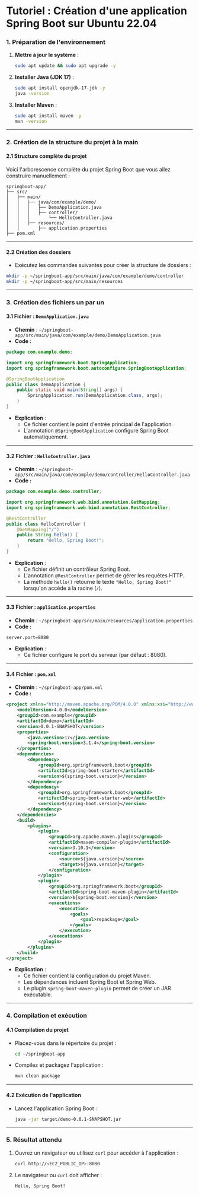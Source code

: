 # Tutoriel : Création d'une application Spring Boot sur Ubuntu 22.04

### **1. Préparation de l'environnement**

1. **Mettre à jour le système** :
   ```bash
   sudo apt update && sudo apt upgrade -y
   ```

2. **Installer Java (JDK 17)** :
   ```bash
   sudo apt install openjdk-17-jdk -y
   java -version
   ```

3. **Installer Maven** :
   ```bash
   sudo apt install maven -y
   mvn -version
   ```

---

### **2. Création de la structure du projet à la main**

#### **2.1 Structure complète du projet**
Voici l'arborescence complète du projet Spring Boot que vous allez construire manuellement :

```
springboot-app/
├── src/
│   ├── main/
│   │   ├── java/com/example/demo/
│   │   │   ├── DemoApplication.java
│   │   │   ├── controller/
│   │   │       └── HelloController.java
│   │   ├── resources/
│   │       ├── application.properties
├── pom.xml
```

---

#### **2.2 Création des dossiers**
- Exécutez les commandes suivantes pour créer la structure de dossiers :

```bash
mkdir -p ~/springboot-app/src/main/java/com/example/demo/controller
mkdir -p ~/springboot-app/src/main/resources
```

---

### **3. Création des fichiers un par un**

#### **3.1 Fichier : `DemoApplication.java`**
- **Chemin** : `~/springboot-app/src/main/java/com/example/demo/DemoApplication.java`
- **Code :**

```java
package com.example.demo;

import org.springframework.boot.SpringApplication;
import org.springframework.boot.autoconfigure.SpringBootApplication;

@SpringBootApplication
public class DemoApplication {
    public static void main(String[] args) {
        SpringApplication.run(DemoApplication.class, args);
    }
}
```

- **Explication** :
  - Ce fichier contient le point d'entrée principal de l'application.
  - L'annotation `@SpringBootApplication` configure Spring Boot automatiquement.

---

#### **3.2 Fichier : `HelloController.java`**
- **Chemin** : `~/springboot-app/src/main/java/com/example/demo/controller/HelloController.java`
- **Code :**

```java
package com.example.demo.controller;

import org.springframework.web.bind.annotation.GetMapping;
import org.springframework.web.bind.annotation.RestController;

@RestController
public class HelloController {
    @GetMapping("/")
    public String hello() {
        return "Hello, Spring Boot!";
    }
}
```

- **Explication** :
  - Ce fichier définit un contrôleur Spring Boot.
  - L'annotation `@RestController` permet de gérer les requêtes HTTP.
  - La méthode `hello()` retourne le texte `"Hello, Spring Boot!"` lorsqu'on accède à la racine (`/`).

---

#### **3.3 Fichier : `application.properties`**
- **Chemin** : `~/springboot-app/src/main/resources/application.properties`
- **Code :**

```properties
server.port=8080
```

- **Explication** :
  - Ce fichier configure le port du serveur (par défaut : 8080).

---

#### **3.4 Fichier : `pom.xml`**
- **Chemin** : `~/springboot-app/pom.xml`
- **Code :**

```xml
<project xmlns="http://maven.apache.org/POM/4.0.0" xmlns:xsi="http://www.w3.org/2001/XMLSchema-instance" xsi:schemaLocation="http://maven.apache.org/POM/4.0.0 http://maven.apache.org/xsd/maven-4.0.0.xsd">
    <modelVersion>4.0.0</modelVersion>
    <groupId>com.example</groupId>
    <artifactId>demo</artifactId>
    <version>0.0.1-SNAPSHOT</version>
    <properties>
        <java.version>17</java.version>
        <spring-boot.version>3.1.4</spring-boot.version>
    </properties>
    <dependencies>
        <dependency>
            <groupId>org.springframework.boot</groupId>
            <artifactId>spring-boot-starter</artifactId>
            <version>${spring-boot.version}</version>
        </dependency>
        <dependency>
            <groupId>org.springframework.boot</groupId>
            <artifactId>spring-boot-starter-web</artifactId>
            <version>${spring-boot.version}</version>
        </dependency>
    </dependencies>
    <build>
        <plugins>
            <plugin>
                <groupId>org.apache.maven.plugins</groupId>
                <artifactId>maven-compiler-plugin</artifactId>
                <version>3.10.1</version>
                <configuration>
                    <source>${java.version}</source>
                    <target>${java.version}</target>
                </configuration>
            </plugin>
            <plugin>
                <groupId>org.springframework.boot</groupId>
                <artifactId>spring-boot-maven-plugin</artifactId>
                <version>${spring-boot.version}</version>
                <executions>
                    <execution>
                        <goals>
                            <goal>repackage</goal>
                        </goals>
                    </execution>
                </executions>
            </plugin>
        </plugins>
    </build>
</project>
```

- **Explication** :
  - Ce fichier contient la configuration du projet Maven.
  - Les dépendances incluent Spring Boot et Spring Web.
  - Le plugin `spring-boot-maven-plugin` permet de créer un JAR exécutable.

---

### **4. Compilation et exécution**

#### **4.1 Compilation du projet**
- Placez-vous dans le répertoire du projet :
  ```bash
  cd ~/springboot-app
  ```
- Compilez et packagez l'application :
  ```bash
  mvn clean package
  ```

---

#### **4.2 Exécution de l'application**
- Lancez l'application Spring Boot :
  ```bash
  java -jar target/demo-0.0.1-SNAPSHOT.jar
  ```

---

### **5. Résultat attendu**

1. Ouvrez un navigateur ou utilisez `curl` pour accéder à l'application :
   ```bash
   curl http://<EC2_PUBLIC_IP>:8080
   ```
2. Le navigateur ou `curl` doit afficher :
   ```
   Hello, Spring Boot!
   ```
